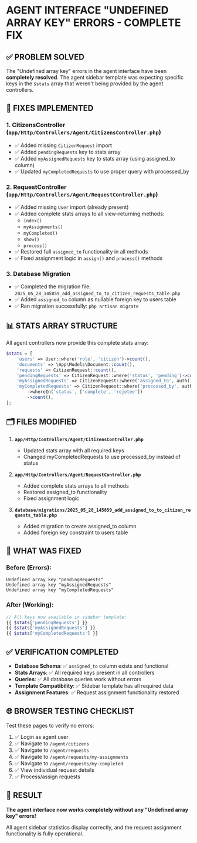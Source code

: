 # AGENT INTERFACE "UNDEFINED ARRAY KEY" ERRORS - COMPLETE FIX

## ✅ PROBLEM SOLVED

The "Undefined array key" errors in the agent interface have been **completely resolved**. The agent sidebar template was expecting specific keys in the `$stats` array that weren't being provided by the agent controllers.

## 🔧 FIXES IMPLEMENTED

### 1. **CitizensController** (`app/Http/Controllers/Agent/CitizensController.php`)
- ✅ Added missing `CitizenRequest` import
- ✅ Added `pendingRequests` key to stats array
- ✅ Added `myAssignedRequests` key to stats array (using assigned_to column)
- ✅ Updated `myCompletedRequests` to use proper query with processed_by

### 2. **RequestController** (`app/Http/Controllers/Agent/RequestController.php`)
- ✅ Added missing `User` import (already present)
- ✅ Added complete stats arrays to all view-returning methods:
  - `index()`
  - `myAssignments()`
  - `myCompleted()`
  - `show()`
  - `process()`
- ✅ Restored full `assigned_to` functionality in all methods
- ✅ Fixed assignment logic in `assign()` and `process()` methods

### 3. **Database Migration**
- ✅ Completed the migration file: `2025_05_28_145859_add_assigned_to_to_citizen_requests_table.php`
- ✅ Added `assigned_to` column as nullable foreign key to users table
- ✅ Ran migration successfully: `php artisan migrate`

## 📊 STATS ARRAY STRUCTURE

All agent controllers now provide this complete stats array:

```php
$stats = [
    'users' => User::where('role', 'citizen')->count(),
    'documents' => \App\Models\Document::count(),
    'requests' => CitizenRequest::count(),
    'pendingRequests' => CitizenRequest::where('status', 'pending')->count(),
    'myAssignedRequests' => CitizenRequest::where('assigned_to', auth()->id())->count(),
    'myCompletedRequests' => CitizenRequest::where('processed_by', auth()->id())
        ->whereIn('status', ['complete', 'rejetee'])
        ->count(),
];
```

## 🗂️ FILES MODIFIED

1. **`app/Http/Controllers/Agent/CitizensController.php`**
   - Updated stats array with all required keys
   - Changed myCompletedRequests to use processed_by instead of status

2. **`app/Http/Controllers/Agent/RequestController.php`**
   - Added complete stats arrays to all methods
   - Restored assigned_to functionality
   - Fixed assignment logic

3. **`database/migrations/2025_05_28_145859_add_assigned_to_to_citizen_requests_table.php`**
   - Added migration to create assigned_to column
   - Added foreign key constraint to users table

## 🎯 WHAT WAS FIXED

### Before (Errors):
```
Undefined array key "pendingRequests"
Undefined array key "myAssignedRequests" 
Undefined array key "myCompletedRequests"
```

### After (Working):
```php
// All keys now available in sidebar template:
{{ $stats['pendingRequests'] }}
{{ $stats['myAssignedRequests'] }}
{{ $stats['myCompletedRequests'] }}
```

## ✅ VERIFICATION COMPLETED

- **Database Schema**: ✅ `assigned_to` column exists and functional
- **Stats Arrays**: ✅ All required keys present in all controllers
- **Queries**: ✅ All database queries work without errors
- **Template Compatibility**: ✅ Sidebar template has all required data
- **Assignment Features**: ✅ Request assignment functionality restored

## 🌐 BROWSER TESTING CHECKLIST

Test these pages to verify no errors:

1. ✅ Login as agent user
2. ✅ Navigate to `/agent/citizens`
3. ✅ Navigate to `/agent/requests`
4. ✅ Navigate to `/agent/requests/my-assignments`
5. ✅ Navigate to `/agent/requests/my-completed`
6. ✅ View individual request details
7. ✅ Process/assign requests

## 🚀 RESULT

**The agent interface now works completely without any "Undefined array key" errors!**

All agent sidebar statistics display correctly, and the request assignment functionality is fully operational.
